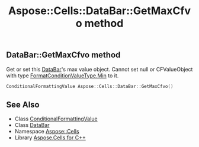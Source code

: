 ﻿---
title: Aspose::Cells::DataBar::GetMaxCfvo method
linktitle: GetMaxCfvo
second_title: Aspose.Cells for C++ API Reference
description: 'Aspose::Cells::DataBar::GetMaxCfvo method. Get or set this DataBar''s max value object. Cannot set null or CFValueObject with type FormatConditionValueType.Min to it in C++.'
type: docs
weight: 1700
url: /cpp/aspose.cells/databar/getmaxcfvo/
---
## DataBar::GetMaxCfvo method


Get or set this [DataBar](../)'s max value object. Cannot set null or CFValueObject with type [FormatConditionValueType.Min](../../formatconditionvaluetype/) to it.

```cpp
ConditionalFormattingValue Aspose::Cells::DataBar::GetMaxCfvo()
```

## See Also

* Class [ConditionalFormattingValue](../../conditionalformattingvalue/)
* Class [DataBar](../)
* Namespace [Aspose::Cells](../../)
* Library [Aspose.Cells for C++](../../../)

